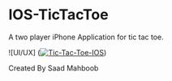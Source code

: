 # IOS-TicTacToe
A two player iPhone Application for tic tac toe. 

![UI/UX] (<a href="https://ibb.co/RT2h2k9"><img src="https://i.ibb.co/GQ7s740/Tic-Tac-Toe-IOS.png" alt="Tic-Tac-Toe-IOS" border="0"></a>)

Created By Saad Mahboob
